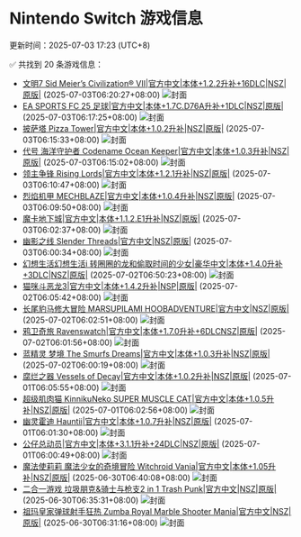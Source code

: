 # Nintendo Switch 游戏信息
更新时间：2025-07-03 17:23 (UTC+8)

✅ 共找到 20 条游戏信息：

- [文明7 Sid Meier’s Civilization® VII|官方中文|本体+1.2.2升补+16DLC|NSZ|原版|](https://www.gamer520.com/95555.html) (2025-07-03T06:20:27+08:00)
  ![封面](https://shared.cdn.queniuqe.com/store_item_assets/steam/apps/1295660/capsule_616x353.jpg?t=1738771302)
- [EA SPORTS FC 25 足球|官方中文|本体+1.7C.D76A升补+1DLC|NSZ|原版|](https://www.gamer520.com/85474.html) (2025-07-03T06:17:25+08:00)
  ![封面](https://shared.cdn.queniuqe.com/store_item_assets/steam/apps/2669320/capsule_616x353.jpg?t=1724359060)
- [披萨塔 Pizza Tower|官方中文|本体+1.0.2升补|NSZ|原版|](https://www.gamer520.com/81358.html) (2025-07-03T06:15:33+08:00)
  ![封面](https://shared.cdn.queniuqe.com/store_item_assets/steam/apps/2231450/capsule_616x353.jpg?t=1724770820)
- [代号 海洋守护者 Codename Ocean Keeper|官方中文|本体+1.0.3升补|NSZ|原版|](https://www.gamer520.com/87467.html) (2025-07-03T06:15:02+08:00)
  ![封面](https://shared.cdn.queniuqe.com/store_item_assets/steam/apps/2845630/capsule_616x353.jpg?t=1734098945)
- [领主争锋 Rising Lords|官方中文|本体+1.2.1升补|NSZ|原版|](https://www.gamer520.com/71132.html) (2025-07-03T06:10:47+08:00)
  ![封面](https://ig.freer.blog/2024/01/19/9995529c756ee.jpg)
- [烈焰机甲 MECHBLAZE|官方中文|本体+1.0.4升补|NSZ|原版|](https://www.gamer520.com/69307.html) (2025-07-03T06:09:50+08:00)
  ![封面](https://ig.freer.blog/2023/12/14/150bddf1dfe43.jpg)
- [魔卡地下城|官方中文|本体+1.1.2.E1升补|NSZ|原版|](https://www.gamer520.com/73845.html) (2025-07-03T06:02:37+08:00)
  ![封面](https://shared.cdn.queniuqe.com/store_item_assets/steam/apps/1824580/capsule_616x353.jpg?t=1697595713)
- [幽影之线 Slender Threads|官方中文|NSZ|原版|](https://www.gamer520.com/95546.html) (2025-07-03T06:00:34+08:00)
  ![封面](https://assets.nintendo.com/image/upload/ar_16:9,c_lpad,w_1240/b_white/f_auto/q_auto/ncom/software/switch/70010000095074/64aa4ee1ccacda522814255344be560559bc8c0d1da35d7b4874d440df7ef4c2)
- [幻想生活幻想生活i 转圈圈的龙和偷取时间的少女|豪华中文|本体+1.4.0升补+3DLC|NSZ|原版|](https://www.gamer520.com/93136.html) (2025-07-02T06:50:23+08:00)
  ![封面](https://s1.imagehub.cc/images/2025/05/19/cb906391a534eb00e17bf121c243ee9c.jpg)
- [猫咪斗恶龙3|官方中文|本体+1.4.2升补|NSP|原版|](https://www.gamer520.com/80662.html) (2025-07-02T06:05:42+08:00)
  ![封面](https://shared.cdn.queniuqe.com/store_item_assets/steam/apps/2305840/capsule_616x353_schinese.jpg?t=1723017465)
- [长尾豹马修大冒险 MARSUPILAMI HOOBADVENTURE|官方中文|NSZ|原版|](https://www.gamer520.com/95505.html) (2025-07-02T06:02:51+08:00)
  ![封面](https://shared.cdn.queniuqe.com/store_item_assets/steam/apps/1586700/capsule_616x353.jpg?t=1719504275)
- [鸦卫奇旅 Ravenswatch|官方中文|本体+1.7.0升补+6DLCNSZ|原版|](https://www.gamer520.com/87710.html) (2025-07-02T06:01:56+08:00)
  ![封面](https://ig.2468c.com/2024/07/02/1b1c04bcb5efb.jpg)
- [蓝精灵 梦境 The Smurfs Dreams|官方中文|本体+1.0.3升补|NSZ|原版|](https://www.gamer520.com/83820.html) (2025-07-02T06:00:19+08:00)
  ![封面](https://shared.cdn.queniuqe.com/store_item_assets/steam/apps/2602020/capsule_616x353.jpg?t=1729499358)
- [腐烂之器 Vessels of Decay|官方中文|本体+1.0.2升补|NSZ|原版|](https://www.gamer520.com/94730.html) (2025-07-01T06:05:55+08:00)
  ![封面](https://shared.cdn.queniuqe.com/store_item_assets/steam/apps/1425180/ab27698613f621dade921156bcdc4ff2a8f37e55/capsule_616x353.jpg?t=1750344905)
- [超级肌肉猫 KinnikuNeko SUPER MUSCLE CAT|官方中文|本体+1.0.5升补|NSZ|原版|](https://www.gamer520.com/90140.html) (2025-07-01T06:02:56+08:00)
  ![封面](https://shared.cdn.queniuqe.com/store_item_assets/steam/apps/1332950/capsule_616x353.jpg?t=1741813798)
- [幽灵霍迪 Hauntii|官方中文|本体+1.0.7升补|NSZ|原版|](https://www.gamer520.com/77108.html) (2025-07-01T06:01:30+08:00)
  ![封面](https://shared.cdn.queniuqe.com/store_item_assets/steam/apps/2060790/capsule_616x353_schinese.jpg?t=1716480079)
- [公仔总动员|官方中文|本体+3.1.1升补+24DLC|NSZ|原版|](https://www.gamer520.com/86012.html) (2025-07-01T06:00:49+08:00)
  ![封面](https://shared.cdn.queniuqe.com/store_item_assets/steam/apps/1843310/capsule_616x353.jpg?t=1726263190)
- [魔法使莉莉 魔法少女的奇境冒险 Witchroid Vania|官方中文|本体+1.05升补|NSZ|原版|](https://www.gamer520.com/89893.html) (2025-06-30T06:40:08+08:00)
  ![封面](https://s1.imagehub.cc/images/2025/03/13/72f8a41cbbe1ab7234f60e0d4536023b.jpg)
- [二合一游戏 垃圾朋克&骑士与枪支2 in 1 Trash Punk|官方中文|NSZ|原版|](https://www.gamer520.com/95388.html) (2025-06-30T06:35:31+08:00)
  ![封面](https://assets.nintendo.com/image/upload/ar_16:9,c_lpad,w_1240/b_white/f_auto/q_auto/ncom/software/switch/70010000089228/2b6ddaaa3afdfdbd2cd51b72fde827551a6d520bd84246b0e7aef4dbbf1f9431)
- [祖玛皇家弹球射手狂热 Zumba Royal Marble Shooter Mania|官方中文|NSZ|原版|](https://www.gamer520.com/95386.html) (2025-06-30T06:31:16+08:00)
  ![封面](https://assets.nintendo.com/image/upload/ar_16:9,c_lpad,w_1240/b_white/f_auto/q_auto/ncom/software/switch/70010000087194/07866005bc01a6623d619b5e4d9cbbadfbbb82f59f8bb3f9548bdfef97ba1baf)
